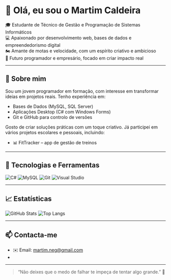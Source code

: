 # 👋 Olá, eu sou o Martim Caldeira

🎓 Estudante de Técnico de Gestão e Programação de Sistemas Informáticos  
💻 Apaixonado por desenvolvimento web, bases de dados e empreendedorismo digital  
🏍️ Amante de motas e velocidade, com um espírito criativo e ambicioso  
🎯 Futuro programador e empresário, focado em criar impacto real

---

## 🚀 Sobre mim

Sou um jovem programador em formação, com interesse em transformar ideias em projetos reais. Tenho experiência em:

- Bases de Dados (MySQL, SQL Server)
- Aplicações Desktop (C# com Windows Forms)
- Git e GitHub para controlo de versões

Gosto de criar soluções práticas com um toque criativo. Já participei em vários projetos escolares e pessoais, incluindo:

- 📊 FitTracker – app de gestão de treinos

---

## 🔧 Tecnologias e Ferramentas


![C#](https://img.shields.io/badge/-C%23-239120?style=flat&logo=c-sharp&logoColor=white)
![MySQL](https://img.shields.io/badge/-MySQL-4479A1?style=flat&logo=mysql&logoColor=white)
![Git](https://img.shields.io/badge/-Git-F05032?style=flat&logo=git&logoColor=white)
![Visual Studio](https://img.shields.io/badge/-Visual%20Studio-5C2D91?style=flat&logo=visual-studio&logoColor=white)

---

## 📈 Estatísticas

![GitHub Stats](https://github-readme-stats.vercel.app/api?username=teu-utilizador&show_icons=true&theme=tokyonight)
![Top Langs](https://github-readme-stats.vercel.app/api/top-langs/?username=teu-utilizador&layout=compact&theme=tokyonight)

---

## 📫 Contacta-me

- ✉️ Email: martim.neg@gmail.com
- 
---

> “Não deixes que o medo de falhar te impeça de tentar algo grande.” 🚀  
